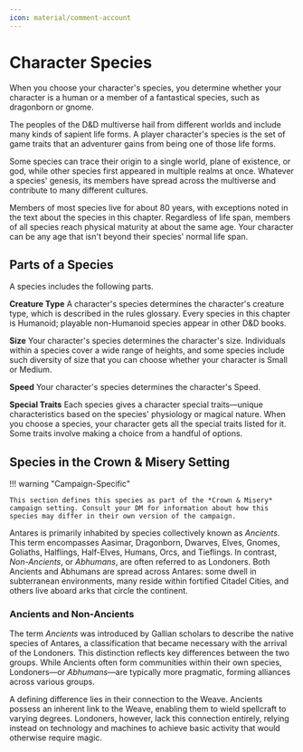 ```yaml
---
icon: material/comment-account
---
```


# Character Species

When you choose your character's species, you determine whether your character is a human or a member of a fantastical species, such as dragonborn or gnome.

The peoples of the D&D multiverse hail from different worlds and include many kinds of sapient life forms. A player character's species is the set of game traits that an adventurer gains from being one of those life forms.

Some species can trace their origin to a single world, plane of existence, or god, while other species first appeared in multiple realms at once. Whatever a species' genesis, its members have spread across the multiverse and contribute to many different cultures.

Members of most species live for about 80 years, with exceptions noted in the text about the species in this chapter. Regardless of life span, members of all species reach physical maturity at about the same age. Your character can be any age that isn't beyond their species' normal life span.

## Parts of a Species

A species includes the following parts.

**Creature Type**  A character's species determines the character's creature type, which is described in the rules glossary. Every species in this chapter is Humanoid; playable non-Humanoid species appear in other D&D books.

**Size**  Your character's species determines the character's size. Individuals within a species cover a wide range of heights, and some species include such diversity of size that you can choose whether your character is Small or Medium.

**Speed**  Your character's species determines the character's Speed.

**Special Traits**  Each species gives a character special traits—unique characteristics based on the species' physiology or magical nature. When you choose a species, your character gets all the special traits listed for it. Some traits involve making a choice from a handful of options.

## Species in the Crown & Misery Setting

<!-- --8<-- [start:species-warning] -->

!!! warning "Campaign-Specific"

    This section defines this species as part of the *Crown & Misery* campaign setting. Consult your DM for information about how this species may differ in their own version of the campaign.

<!-- --8<-- [end:species-warning] -->

Antares is primarily inhabited by species collectively known as *Ancients*. This term encompasses Aasimar, Dragonborn, Dwarves, Elves, Gnomes, Goliaths, Halflings, Half-Elves, Humans, Orcs, and Tieflings. In contrast, *Non-Ancients*, or *Abhumans*, are often referred to as Londoners. Both Ancients and Abhumans are spread across Antares: some dwell in subterranean environments, many reside within fortified Citadel Cities, and others live aboard arks that circle the continent.

### Ancients and Non-Ancients

The term *Ancients* was introduced by Gallian scholars to describe the native species of Antares, a classification that became necessary with the arrival of the Londoners. This distinction reflects key differences between the two groups. While Ancients often form communities within their own species, Londoners—or *Abhumans*—are typically more pragmatic, forming alliances across various groups.

A defining difference lies in their connection to the Weave. Ancients possess an inherent link to the Weave, enabling them to wield spellcraft to varying degrees. Londoners, however, lack this connection entirely, relying instead on technology and machines to achieve basic activity that would otherwise require magic.

